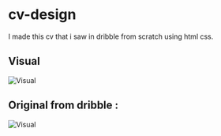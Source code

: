 # cv-design
I made this cv that i saw in dribble from scratch using html css.


## Visual
![Visual](https://cdn.discordapp.com/attachments/700050943995281452/984105589187698708/unknown.png)

## Original from dribble :

![Visual]([https://cdn.discordapp.com/attachments/700050943995281452/984105589187698708/unknown.png](https://cdn.dribbble.com/users/2833180/screenshots/9111243/media/64655e3db776fa9b5e6e46b5f82df27e.png?compress=1&resize=1200x900&vertical=top))
